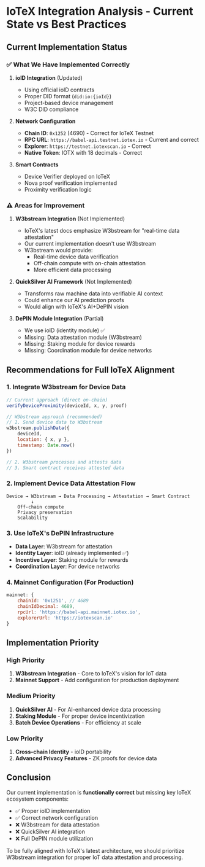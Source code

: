 # IoTeX Integration Analysis - Current State vs Best Practices

## Current Implementation Status

### ✅ What We Have Implemented Correctly

1. **ioID Integration** (Updated)
   - Using official ioID contracts
   - Proper DID format (`did:io:{ioId}`)
   - Project-based device management
   - W3C DID compliance

2. **Network Configuration**
   - **Chain ID**: `0x1252` (4690) - Correct for IoTeX Testnet
   - **RPC URL**: `https://babel-api.testnet.iotex.io` - Current and correct
   - **Explorer**: `https://testnet.iotexscan.io` - Correct
   - **Native Token**: IOTX with 18 decimals - Correct

3. **Smart Contracts**
   - Device Verifier deployed on IoTeX
   - Nova proof verification implemented
   - Proximity verification logic

### ⚠️ Areas for Improvement

1. **W3bstream Integration** (Not Implemented)
   - IoTeX's latest docs emphasize W3bstream for "real-time data attestation"
   - Our current implementation doesn't use W3bstream
   - W3bstream would provide:
     - Real-time device data verification
     - Off-chain compute with on-chain attestation
     - More efficient data processing

2. **QuickSilver AI Framework** (Not Implemented)
   - Transforms raw machine data into verifiable AI context
   - Could enhance our AI prediction proofs
   - Would align with IoTeX's AI+DePIN vision

3. **DePIN Module Integration** (Partial)
   - We use ioID (identity module) ✅
   - Missing: Data attestation module (W3bstream)
   - Missing: Staking module for device rewards
   - Missing: Coordination module for device networks

## Recommendations for Full IoTeX Alignment

### 1. Integrate W3bstream for Device Data

```javascript
// Current approach (direct on-chain)
verifyDeviceProximity(deviceId, x, y, proof)

// W3bstream approach (recommended)
// 1. Send device data to W3bstream
w3bstream.publishData({
    deviceId,
    location: { x, y },
    timestamp: Date.now()
})

// 2. W3bstream processes and attests data
// 3. Smart contract receives attested data
```

### 2. Implement Device Data Attestation Flow

```
Device → W3bstream → Data Processing → Attestation → Smart Contract
         ↓
    Off-chain compute
    Privacy preservation
    Scalability
```

### 3. Use IoTeX's DePIN Infrastructure

- **Data Layer**: W3bstream for attestation
- **Identity Layer**: ioID (already implemented ✅)
- **Incentive Layer**: Staking module for rewards
- **Coordination Layer**: For device networks

### 4. Mainnet Configuration (For Production)

```javascript
mainnet: {
    chainId: '0x1251', // 4689
    chainIdDecimal: 4689,
    rpcUrl: 'https://babel-api.mainnet.iotex.io',
    explorerUrl: 'https://iotexscan.io'
}
```

## Implementation Priority

### High Priority
1. **W3bstream Integration** - Core to IoTeX's vision for IoT data
2. **Mainnet Support** - Add configuration for production deployment

### Medium Priority
1. **QuickSilver AI** - For AI-enhanced device data processing
2. **Staking Module** - For proper device incentivization
3. **Batch Device Operations** - For efficiency at scale

### Low Priority
1. **Cross-chain Identity** - ioID portability
2. **Advanced Privacy Features** - ZK proofs for device data

## Conclusion

Our current implementation is **functionally correct** but missing key IoTeX ecosystem components:
- ✅ Proper ioID implementation
- ✅ Correct network configuration
- ❌ W3bstream for data attestation
- ❌ QuickSilver AI integration
- ❌ Full DePIN module utilization

To be fully aligned with IoTeX's latest architecture, we should prioritize W3bstream integration for proper IoT data attestation and processing.